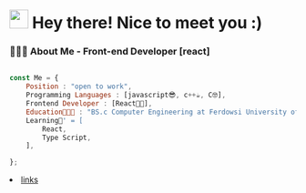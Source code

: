 

<!--
**Pedram5879/Pedram5879** is a ✨ _special_ ✨ repository because its `README.md` (this file) appears on your GitHub profile.

Here are some ideas to get you started:

- 🔭 I’m currently working on ...
- 🌱 I’m currently learning ...
- 👯 I’m looking to collaborate on ...
- 🤔 I’m looking for help with ...
- 💬 Ask me about ...
- 📫 How to reach me: ...
- 😄 Pronouns: ...
- ⚡ Fun fact: ...🏫
-->

<h1><img src="https://raw.githubusercontent.com/vitasha10/vitasha10/main/assets/Hand%20Wave.gif" width="33"/> Hey there! Nice to meet you :)</h1>

<!--  ### contact

<a target="_blank" href="https://www.linkedin.com/in/pedram-vahdati-rohani-647162257/">
  <img align="left" alt="LinkdeIN" width="22px" src="https://cdn.jsdelivr.net/npm/simple-icons@v3/icons/linkedin.svg" />
</a>
<a target="_blank" href="https://api.whatsapp.com/send?phone=989337515879">
  <img align="left" alt="Whatsapp" width="22px" src="https://cdn.jsdelivr.net/npm/simple-icons@v3/icons/whatsapp.svg" />
</a>
<a target="_blank" href="https://www.instagram.com/ipedram_vr.pb/">
  <img align="left" alt="Instagram" width="22px" src="https://cdn.jsdelivr.net/npm/simple-icons@v3/icons/instagram.svg" />
<a target="_blank" href="mailto:pedramvahdati.r@gmail.com">
  <img align="left" alt="Gmail" width="22px" src="https://cdn.jsdelivr.net/npm/simple-icons@v3/icons/gmail.svg" />
<br/>  -->

### 👨🏻‍💻 About Me - Front-end Developer [react]
```js

const Me = {
    Position : "open to work",
    Programming Languages : [javascript😎, c++☕, C🤓],
    Frontend Developer : [React🐱‍👤],
    Education👨🏻‍🎓 : "BS.c Computer Engineering at Ferdowsi University of Mashhad",
    Learning🌱' = [
        React,
        Type Script,
    ],

};
```

<li><a href="https://zil.ink/dashboard/pedram5879">links</a></li>



